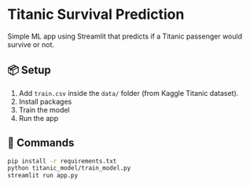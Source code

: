 # Titanic Survival Prediction

Simple ML app using Streamlit that predicts if a Titanic passenger would survive or not.

## 📦 Setup

1. Add `train.csv` inside the `data/` folder (from Kaggle Titanic dataset).
2. Install packages
3. Train the model
4. Run the app

## 🧪 Commands

```bash
pip install -r requirements.txt
python titanic_model/train_model.py
streamlit run app.py
